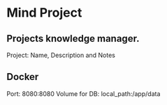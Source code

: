 # Mind Project

## Projects knowledge manager. 

Project: Name, Description and Notes

## Docker
Port: 8080:8080
Volume for DB: local_path:/app/data
